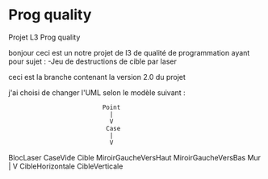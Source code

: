 # Prog quality
Projet L3 Prog quality

bonjour ceci est un notre projet de l3 de qualité de programmation ayant pour sujet :
  -Jeu de destructions de cible par laser

ceci est la branche contenant la version 2.0 du projet

j'ai choisi de changer l'UML selon le modèle suivant :

                              Point
                                |
                                V
                               Case
                                |
                                V
   BlocLaser    CaseVide    Cible    MiroirGaucheVersHaut    MiroirGaucheVersBas    Mur
                              |
                              V
               CibleHorizontale    CibleVerticale

